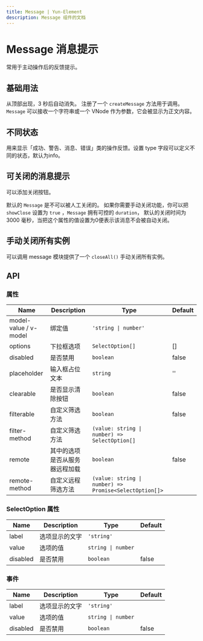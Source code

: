 ```yaml
---
title: Message | Yun-Element
description: Message 组件的文档
---
```


# Message 消息提示
常用于主动操作后的反馈提示。

## 基础用法
从顶部出现，3 秒后自动消失。 注册了一个 `createMessage` 方法用于调用。 `Message` 可以接收一个字符串或一个 VNode 作为参数，它会被显示为正文内容。

<preview path="../demo/Message/Basic.vue" title="Message基础用法" description="Message 组件的基础用法"></preview>

## 不同状态
用来显示「成功、警告、消息、错误」类的操作反馈。设置 type 字段可以定义不同的状态，默认为info。

<preview path="../demo/Message/Type.vue" title="Message基础用法" description="Message 组件的基础用法"></preview>

## 可关闭的消息提示
可以添加关闭按钮。

默认的 `Message` 是不可以被人工关闭的。 如果你需要手动关闭功能，你可以把 `showClose` 设置为 `true` ，`Message` 拥有可控的 `duration`， 默认的关闭时间为 3000 毫秒，当把这个属性的值设置为0便表示该消息不会被自动关闭。

<preview path="../demo/Message/Show.vue" title="Message基础关闭用法" description="Message 组件的可关闭用法"></preview>

## 手动关闭所有实例
可以调用 message 模块提供了一个 `closeAll()` 手动关闭所有实例。

<preview path="../demo/Message/Close.vue" title="Message关闭用法" description="Message 组件的关闭用法"></preview>

## API

### 属性

<table><thead><tr><th>Name</th><th>Description</th><th>Type</th><th>Default</th></tr></thead><tbody><tr><td>model-value / v-model</td><td>绑定值</td><td><code>'string | number'</code></td><td></td></tr><tr><td>options</td><td>下拉框选项</td><td><code>SelectOption[]</code></td><td>[]</td></tr><tr><td>disabled</td><td>是否禁用</td><td><code>boolean</code></td><td>false</td></tr><tr><td>placeholder</td><td>输入框占位文本</td><td><code>string</code></td><td>''</td></tr><tr><td>clearable</td><td>是否显示清除按钮</td><td><code>boolean</code></td><td>false</td></tr><tr><td>filterable</td><td>自定义筛选方法</td><td><code>boolean</code></td><td>false</td></tr><tr><td>filter-method</td><td>自定义筛选方法</td><td><code>(value: string | number) =&gt; SelectOption[]</code></td><td></td></tr><tr><td>remote</td><td>其中的选项是否从服务器远程加载</td><td><code>boolean</code></td><td>false</td></tr><tr><td>remote-method</td><td>自定义远程筛选方法</td><td><code>(value: string | number) =&gt; Promise&lt;SelectOption[]&gt;</code></td><td></td></tr></tbody></table>

### SelectOption 属性

<table><thead><tr><th>Name</th><th>Description</th><th>Type</th><th>Default</th></tr></thead><tbody><tr><td>label</td><td>选项显示的文字</td><td><code>'string'</code></td><td></td></tr><tr><td>value</td><td>选项的值</td><td><code>string | number</code></td><td></td></tr><tr><td>disabled</td><td>是否禁用</td><td><code>boolean</code></td><td>false</td></tr></tbody></table>

### 事件

<table><thead><tr><th>Name</th><th>Description</th><th>Type</th><th>Default</th></tr></thead><tbody><tr><td>label</td><td>选项显示的文字</td><td><code>'string'</code></td><td></td></tr><tr><td>value</td><td>选项的值</td><td><code>string | number</code></td><td></td></tr><tr><td>disabled</td><td>是否禁用</td><td><code>boolean</code></td><td>false</td></tr></tbody></table>